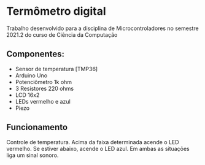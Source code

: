 # Termômetro digital
Trabalho desenvolvido para a disciplina de Microcontroladores no semestre 2021.2 do curso de Ciência da Computação

## Componentes:

- Sensor de temperatura [TMP36]
- Arduino Uno 
- Potenciômetro 1k ohm
- 3 Resistores 220 ohms
- LCD 16x2
- LEDs vermelho e azul
- Piezo

## Funcionamento

Controle de temperatura. Acima da faixa determinada acende o LED vermelho. Se estiver abaixo, acende o LED azul.
Em ambas as situações liga um sinal sonoro.